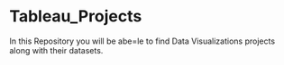 # Tableau_Projects
In this Repository you will be abe=le to find Data Visualizations projects along with their datasets.
